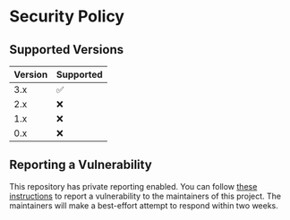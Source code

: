 # Security Policy

## Supported Versions

| Version | Supported          |
| ------- | ------------------ |
| 3.x   | :white_check_mark: |
| 2.x   | :x: |
| 1.x   | :x: |
| 0.x   | :x: |

## Reporting a Vulnerability

This repository has private reporting enabled. You can follow [these instructions](https://docs.github.com/en/code-security/security-advisories/guidance-on-reporting-and-writing-information-about-vulnerabilities/privately-reporting-a-security-vulnerability#privately-reporting-a-security-vulnerability) to report a vulnerability to the maintainers of this project. The maintainers will make a best-effort attempt to respond within two weeks.
